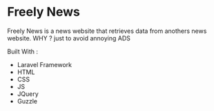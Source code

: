 <h1>Freely News</h1>
<p>Freely News is a news website that retrieves data from anothers news website. WHY ? just to avoid annoying ADS</p>
<p>Built With : </p>
<ul>
<li>Laravel Framework</li>
<li>HTML</li>
<li>CSS</li>
<li>JS</li>
<li>JQuery</li>
<li>Guzzle</li>
</ul>
